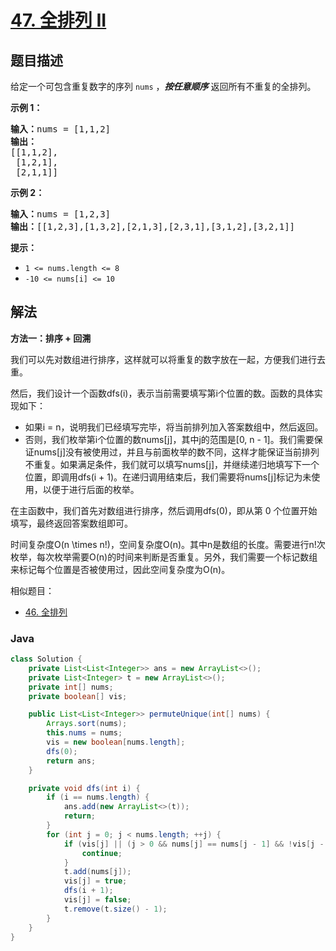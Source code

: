 # [47. 全排列 II](https://leetcode.cn/problems/permutations-ii)

## 题目描述

<p>给定一个可包含重复数字的序列 <code>nums</code> ，<em><strong>按任意顺序</strong></em> 返回所有不重复的全排列。</p>

<p><strong>示例 1：</strong></p>

<pre>
<strong>输入：</strong>nums = [1,1,2]
<strong>输出：</strong>
[[1,1,2],
 [1,2,1],
 [2,1,1]]
</pre>

<p><strong>示例 2：</strong></p>

<pre>
<strong>输入：</strong>nums = [1,2,3]
<strong>输出：</strong>[[1,2,3],[1,3,2],[2,1,3],[2,3,1],[3,1,2],[3,2,1]]
</pre>

<p><strong>提示：</strong></p>

<ul>
	<li><code>1 &lt;= nums.length &lt;= 8</code></li>
	<li><code>-10 &lt;= nums[i] &lt;= 10</code></li>
</ul>

## 解法

**方法一：排序 + 回溯**

我们可以先对数组进行排序，这样就可以将重复的数字放在一起，方便我们进行去重。

然后，我们设计一个函数dfs(i)，表示当前需要填写第i个位置的数。函数的具体实现如下：

-   如果i = n，说明我们已经填写完毕，将当前排列加入答案数组中，然后返回。
-   否则，我们枚举第i个位置的数nums[j]，其中j的范围是[0, n - 1]。我们需要保证nums[j]没有被使用过，并且与前面枚举的数不同，这样才能保证当前排列不重复。如果满足条件，我们就可以填写nums[j]，并继续递归地填写下一个位置，即调用dfs(i + 1)。在递归调用结束后，我们需要将nums[j]标记为未使用，以便于进行后面的枚举。

在主函数中，我们首先对数组进行排序，然后调用dfs(0)，即从第 0 个位置开始填写，最终返回答案数组即可。

时间复杂度O(n \times n!)，空间复杂度O(n)。其中n是数组的长度。需要进行n!次枚举，每次枚举需要O(n)的时间来判断是否重复。另外，我们需要一个标记数组来标记每个位置是否被使用过，因此空间复杂度为O(n)。

相似题目：

-   [46. 全排列](/solution/0000-0099/0046.Permutations/README.md)

### **Java**

```java
class Solution {
    private List<List<Integer>> ans = new ArrayList<>();
    private List<Integer> t = new ArrayList<>();
    private int[] nums;
    private boolean[] vis;

    public List<List<Integer>> permuteUnique(int[] nums) {
        Arrays.sort(nums);
        this.nums = nums;
        vis = new boolean[nums.length];
        dfs(0);
        return ans;
    }

    private void dfs(int i) {
        if (i == nums.length) {
            ans.add(new ArrayList<>(t));
            return;
        }
        for (int j = 0; j < nums.length; ++j) {
            if (vis[j] || (j > 0 && nums[j] == nums[j - 1] && !vis[j - 1])) {
                continue;
            }
            t.add(nums[j]);
            vis[j] = true;
            dfs(i + 1);
            vis[j] = false;
            t.remove(t.size() - 1);
        }
    }
}
```
